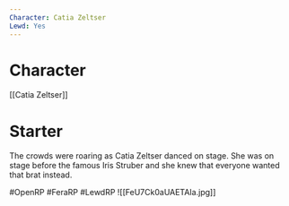```yaml
---
Character: Catia Zeltser
Lewd: Yes
---
```

# Character
[[Catia Zeltser]]

# Starter
The crowds were roaring as Catia Zeltser danced on stage. She was on stage before the famous Iris Struber and she knew that everyone wanted that brat instead.  

#OpenRP #FeraRP #LewdRP 
![[FeU7Ck0aUAETAIa.jpg]]